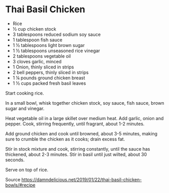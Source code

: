 # Thai Basil Chicken

- Rice
- ½ cup chicken stock
- 3 tablespoons reduced sodium soy sauce
- 1 tablespoon fish sauce
- 1 ½ tablespoons light brown sugar
- 1 ½ tablespoons unseasoned rice vinegar
- 2 tablespoons vegetable oil
- 3 cloves garlic, minced
- 1 Onion, thinly sliced in strips
- 2 bell peppers, thinly sliced in strips
- 1 ¼ pounds ground chicken breast
- 1 ½ cups packed fresh basil leaves

Start cooking rice.

In a small bowl, whisk together chicken stock, soy sauce, fish sauce, brown sugar and vinegar.

Heat vegetable oil in a large skillet over medium heat. Add garlic, onion and pepper. Cook, stirring frequently, until fragrant, about 1-2 minutes.

Add ground chicken and cook until browned, about 3-5 minutes, making sure to crumble the chicken as it cooks; drain excess fat.

Stir in stock mixture and cook, stirring constantly, until the sauce has thickened, about 2-3 minutes. Stir in basil until just wilted, about 30 seconds.

Serve on top of rice.

Source https://damndelicious.net/2019/01/22/thai-basil-chicken-bowls/#recipe
